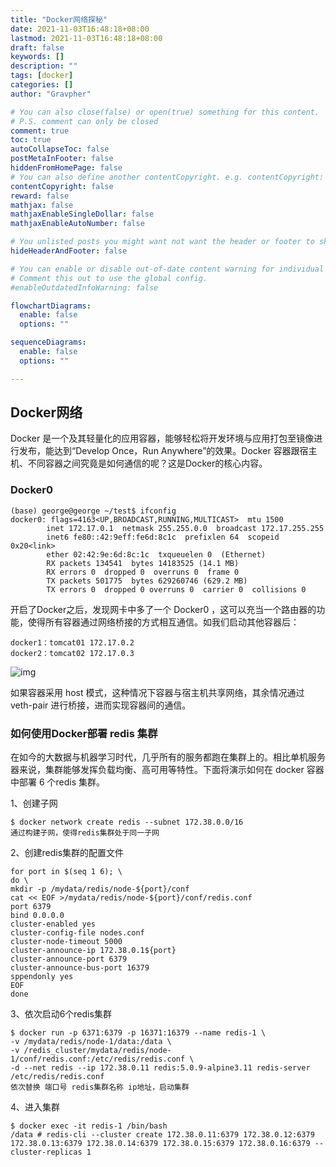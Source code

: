 ```yaml
---
title: "Docker网络探秘"
date: 2021-11-03T16:48:18+08:00
lastmod: 2021-11-03T16:48:18+08:00
draft: false
keywords: []
description: ""
tags: [docker]
categories: []
author: "Gravpher"

# You can also close(false) or open(true) something for this content.
# P.S. comment can only be closed
comment: true 
toc: true 
autoCollapseToc: false
postMetaInFooter: false
hiddenFromHomePage: false
# You can also define another contentCopyright. e.g. contentCopyright: "This is another copyright."
contentCopyright: false
reward: false
mathjax: false
mathjaxEnableSingleDollar: false
mathjaxEnableAutoNumber: false

# You unlisted posts you might want not want the header or footer to show
hideHeaderAndFooter: false

# You can enable or disable out-of-date content warning for individual post.
# Comment this out to use the global config.
#enableOutdatedInfoWarning: false

flowchartDiagrams:
  enable: false
  options: ""

sequenceDiagrams: 
  enable: false
  options: ""

---
```


## Docker网络

Docker 是一个及其轻量化的应用容器，能够轻松将开发环境与应用打包至镜像进行发布，能达到“Develop Once，Run Anywhere”的效果。Docker 容器跟宿主机、不同容器之间究竟是如何通信的呢？这是Docker的核心内容。

### Docker0

```shell
(base) george@george ~/test$ ifconfig  
docker0: flags=4163<UP,BROADCAST,RUNNING,MULTICAST>  mtu 1500
        inet 172.17.0.1  netmask 255.255.0.0  broadcast 172.17.255.255
        inet6 fe80::42:9eff:fe6d:8c1c  prefixlen 64  scopeid 0x20<link>
        ether 02:42:9e:6d:8c:1c  txqueuelen 0  (Ethernet)
        RX packets 134541  bytes 14183525 (14.1 MB)
        RX errors 0  dropped 0  overruns 0  frame 0
        TX packets 501775  bytes 629260746 (629.2 MB)
        TX errors 0  dropped 0 overruns 0  carrier 0  collisions 0
```

开启了Docker之后，发现网卡中多了一个 Docker0 ，这可以充当一个路由器的功能，使得所有容器通过网络桥接的方式相互通信。如我们启动其他容器后：

```
docker1：tomcat01 172.17.0.2
docker2：tomcat02 172.17.0.3
```

![img](https://cdn.jsdelivr.net/gh/George-Gou/PictureBed@master/2022/docker_net.png)

如果容器采用 host 模式，这种情况下容器与宿主机共享网络，其余情况通过 veth-pair 进行桥接，进而实现容器间的通信。

### 如何使用Docker部署 redis 集群

在如今的大数据与机器学习时代，几乎所有的服务都跑在集群上的。相比单机服务器来说，集群能够发挥负载均衡、高可用等特性。下面将演示如何在 docker 容器中部署 6 个redis 集群。

1、创建子网

```shell
$ docker network create redis --subnet 172.38.0.0/16
通过构建子网，使得redis集群处于同一子网
```

2、创建redis集群的配置文件

```shell
for port in $(seq 1 6); \
do \
mkdir -p /mydata/redis/node-${port}/conf
cat << EOF >/mydata/redis/node-${port}/conf/redis.conf
port 6379
bind 0.0.0.0
cluster-enabled yes
cluster-config-file nodes.conf
cluster-node-timeout 5000
cluster-announce-ip 172.38.0.1${port}
cluster-announce-port 6379
cluster-announce-bus-port 16379
sppendonly yes
EOF       
done 
```

3、依次启动6个redis集群

```shell
$ docker run -p 6371:6379 -p 16371:16379 --name redis-1 \
-v /mydata/redis/node-1/data:/data \
-v /redis_cluster/mydata/redis/node-1/conf/redis.conf:/etc/redis/redis.conf \
-d --net redis --ip 172.38.0.11 redis:5.0.9-alpine3.11 redis-server /etc/redis/redis.conf
依次替换 端口号 redis集群名称 ip地址，启动集群
```

4、进入集群

```shell
$ docker exec -it redis-1 /bin/bash
/data # redis-cli --cluster create 172.38.0.11:6379 172.38.0.12:6379 172.38.0.13:6379 172.38.0.14:6379 172.38.0.15:6379 172.38.0.16:6379 --cluster-replicas 1

```

